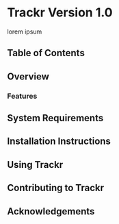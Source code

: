 # Trackr Version 1.0
lorem ipsum
## Table of Contents

## Overview
### Features

## System Requirements

## Installation Instructions

## Using Trackr

## Contributing to Trackr

## Acknowledgements 
